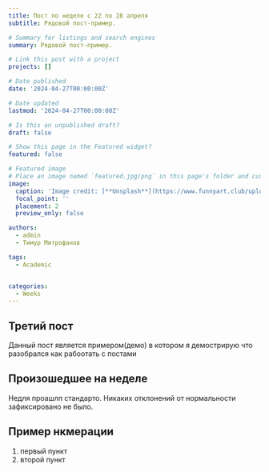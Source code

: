 ```yaml
---
title: Пост по неделе с 22 по 28 апреля
subtitle: Рядовой пост-пример.

# Summary for listings and search engines
summary: Рядовой пост-пример.

# Link this post with a project
projects: []

# Date published
date: '2024-04-27T00:00:00Z'

# Date updated
lastmod: '2024-04-27T00:00:00Z'

# Is this an unpublished draft?
draft: false

# Show this page in the Featured widget?
featured: false

# Featured image
# Place an image named `featured.jpg/png` in this page's folder and customize its options here.
image:
  caption: 'Image credit: [**Unsplash**](https://www.funnyart.club/uploads/posts/2022-10/1666335577_34-www-funnyart-club-p-kartinki-ucheba-obrazovanie-krasivo-35.jpg)'
  focal_point: ''
  placement: 2
  preview_only: false

authors:
  - admin
  - Тимур Митрофанов

tags:
  - Academic


categories:
  - Weeks
---
```


## Третий пост

Данный пост является примером(демо) в котором я демострирую что разобрался как рабоотать с постами

## Произошедшее на неделе

Недля проашлп стандарто. Никаких отклонений от нормальности зафиксировано не было.

## Пример нкмерации

1. первый пункт
2. второй пункт



